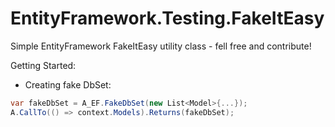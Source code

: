 EntityFramework.Testing.FakeItEasy
==================================

Simple EntityFramework FakeItEasy utility class - fell free and contribute!

Getting Started:

- Creating fake DbSet<T>:
```csharp
var fakeDbSet = A_EF.FakeDbSet(new List<Model>{...});
A.CallTo(() => context.Models).Returns(fakeDbSet);
```
